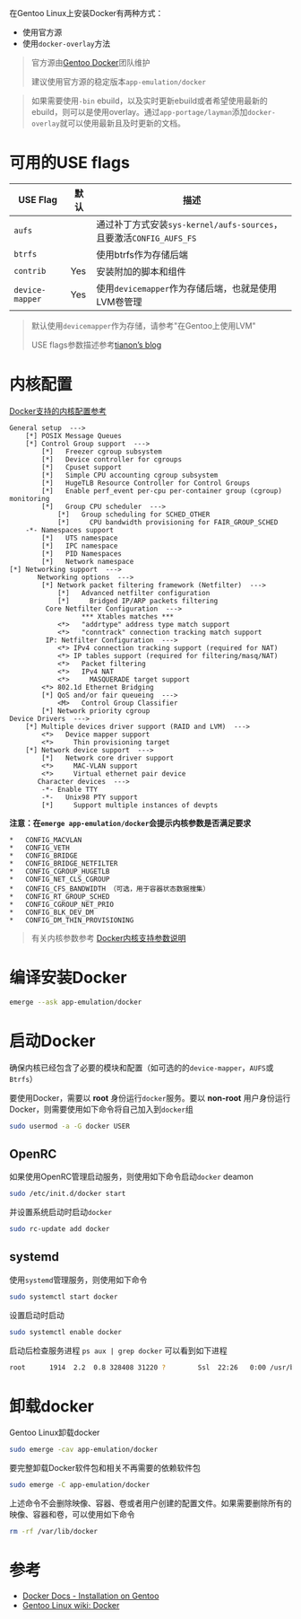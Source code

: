 在Gentoo Linux上安装Docker有两种方式：

* 使用官方源
* 使用`docker-overlay`方法

> 官方源由[Gentoo Docker](https://wiki.gentoo.org/wiki/Project:Docker)团队维护
>
> 建议使用官方源的稳定版本`app-emulation/docker`

> 如果需要使用`-bin` ebuild，以及实时更新ebuild或者希望使用最新的ebuild，则可以是使用overlay。通过`app-portage/layman`添加`docker-overlay`就可以使用最新且及时更新的文档。

# 可用的USE flags

| USE Flag | 默认 | 描述 |
| --- | --- | --- |
| `aufs` | | 通过补丁方式安装`sys-kernel/aufs-sources`，且要激活`CONFIG_AUFS_FS` |
| `btrfs` |  | 使用btrfs作为存储后端 |
| `contrib` | Yes | 安装附加的脚本和组件 |
| `device-mapper` | Yes | 使用`devicemapper`作为存储后端，也就是使用LVM卷管理 |

> 默认使用`devicemapper`作为存储，请参考"在Gentoo上使用LVM"
> 
> USE flags参数描述参考[tianon’s blog](https://tianon.github.io/post/2014/05/17/docker-on-gentoo.html)

# 内核配置

[Docker支持的内核配置参考](https://wiki.gentoo.org/wiki/Docker)

```
General setup  --->
    [*] POSIX Message Queues
    [*] Control Group support  --->
        [*]   Freezer cgroup subsystem
        [*]   Device controller for cgroups
        [*]   Cpuset support
        [*]   Simple CPU accounting cgroup subsystem
		[*]   HugeTLB Resource Controller for Control Groups
        [*]   Enable perf_event per-cpu per-container group (cgroup) monitoring
        [*]   Group CPU scheduler  --->
            [*]   Group scheduling for SCHED_OTHER
            [*]     CPU bandwidth provisioning for FAIR_GROUP_SCHED
    -*- Namespaces support
        [*]   UTS namespace
        [*]   IPC namespace
        [*]   PID Namespaces
        [*]   Network namespace
[*] Networking support  --->
       Networking options  --->
        [*] Network packet filtering framework (Netfilter)  --->
            [*]   Advanced netfilter configuration
            [*]     Bridged IP/ARP packets filtering
         Core Netfilter Configuration  --->
                  *** Xtables matches ***
            <*>   "addrtype" address type match support
            <*>   "conntrack" connection tracking match support
         IP: Netfilter Configuration  --->
            <*> IPv4 connection tracking support (required for NAT)
            <*> IP tables support (required for filtering/masq/NAT)
            <*>   Packet filtering
            <*>   IPv4 NAT
            <*>     MASQUERADE target support
        <*> 802.1d Ethernet Bridging
		[*] QoS and/or fair queueing  --->
			<M>   Control Group Classifier
		[*] Network priority cgroup
Device Drivers  --->
    [*] Multiple devices driver support (RAID and LVM)  --->
        <*>   Device mapper support
        <*>     Thin provisioning target
    [*] Network device support  --->
        [*]   Network core driver support
		<*>     MAC-VLAN support
        <*>     Virtual ethernet pair device
       Character devices  --->
        -*- Enable TTY
        -*-   Unix98 PTY support
        [*]     Support multiple instances of devpts
```

**注意：在`emerge app-emulation/docker`会提示内核参数是否满足要求**

    *   CONFIG_MACVLAN
    *   CONFIG_VETH
    *   CONFIG_BRIDGE
    *   CONFIG_BRIDGE_NETFILTER
    *   CONFIG_CGROUP_HUGETLB
    *   CONFIG_NET_CLS_CGROUP
    *   CONFIG_CFS_BANDWIDTH （可选，用于容器状态数据搜集）
    *   CONFIG_RT_GROUP_SCHED
    *   CONFIG_CGROUP_NET_PRIO
    *   CONFIG_BLK_DEV_DM
    *   CONFIG_DM_THIN_PROVISIONING

> 有关内核参数参考 [Docker内核支持参数说明](docker_kernel.md)

# 编译安装Docker

```bash
emerge --ask app-emulation/docker
```

# 启动Docker

确保内核已经包含了必要的模块和配置（如可选的的`device-mapper`，`AUFS`或`Btrfs`）

要使用Docker，需要以 **root** 身份运行`docker`服务。要以 **non-root** 用户身份运行Docker，则需要使用如下命令将自己加入到`docker`组

```bash
sudo usermod -a -G docker USER
```

## OpenRC

如果使用OpenRC管理启动服务，则使用如下命令启动`docker` deamon

```bash
sudo /etc/init.d/docker start
```

并设置系统启动时启动`docker`

```bash
sudo rc-update add docker
```

## systemd

使用`systemd`管理服务，则使用如下命令

```bash
sudo systemctl start docker
```

设置启动时启动

```bash
sudo systemctl enable docker
```

启动后检查服务进程 `ps aux | grep docker` 可以看到如下进程

```bash
root      1914  2.2  0.8 328408 31220 ?        Ssl  22:26   0:00 /usr/bin/docker daemon -H fd://
```

# 卸载docker

Gentoo Linux卸载docker

```bash
sudo emerge -cav app-emulation/docker
```

要完整卸载Docker软件包和相关不再需要的依赖软件包

```bash
sudo emerge -C app-emulation/docker
```

上述命令不会删除映像、容器、卷或者用户创建的配置文件。如果需要删除所有的映像、容器和卷，可以使用如下命令

```bash
rm -rf /var/lib/docker
```

# 参考

* [Docker Docs - Installation on Gentoo](https://docs.docker.com/engine/installation/linux/gentoolinux/)
* [Gentoo Linux wiki: Docker](https://wiki.gentoo.org/wiki/Docker)